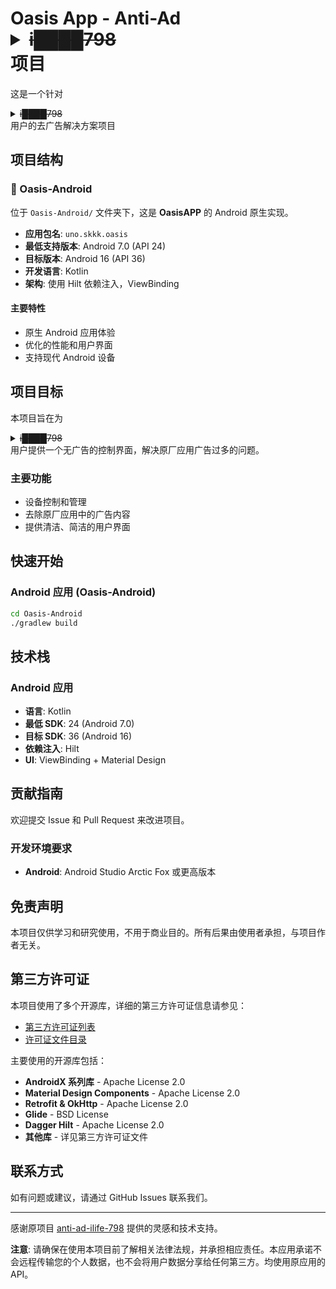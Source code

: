 # Oasis App - Anti-Ad <details><summary>~~i████798~~</summary>iLife798</details> 项目

这是一个针对<details><summary>~~i████798~~</summary>iLife798</details>用户的去广告解决方案项目

## 项目结构

### 📱 Oasis-Android
位于 `Oasis-Android/` 文件夹下，这是 **OasisAPP** 的 Android 原生实现。

- **应用包名**: `uno.skkk.oasis`
- **最低支持版本**: Android 7.0 (API 24)
- **目标版本**: Android 16 (API 36)
- **开发语言**: Kotlin
- **架构**: 使用 Hilt 依赖注入，ViewBinding

#### 主要特性
- 原生 Android 应用体验
- 优化的性能和用户界面
- 支持现代 Android 设备


## 项目目标

本项目旨在为<details><summary>~~i████798~~</summary>iLife798</details>用户提供一个无广告的控制界面，解决原厂应用广告过多的问题。

### 主要功能
- 设备控制和管理
- 去除原厂应用中的广告内容
- 提供清洁、简洁的用户界面

## 快速开始

### Android 应用 (Oasis-Android)
```bash
cd Oasis-Android
./gradlew build
```


## 技术栈

### Android 应用
- **语言**: Kotlin
- **最低 SDK**: 24 (Android 7.0)
- **目标 SDK**: 36 (Android 16)
- **依赖注入**: Hilt
- **UI**: ViewBinding + Material Design



## 贡献指南

欢迎提交 Issue 和 Pull Request 来改进项目。

### 开发环境要求
- **Android**: Android Studio Arctic Fox 或更高版本

## 免责声明

本项目仅供学习和研究使用，不用于商业目的。所有后果由使用者承担，与项目作者无关。

## 第三方许可证

本项目使用了多个开源库，详细的第三方许可证信息请参见：
- [第三方许可证列表](THIRD_PARTY_LICENSES.md)
- [许可证文件目录](LICENSES/)

主要使用的开源库包括：
- **AndroidX 系列库** - Apache License 2.0
- **Material Design Components** - Apache License 2.0
- **Retrofit & OkHttp** - Apache License 2.0
- **Glide** - BSD License
- **Dagger Hilt** - Apache License 2.0
- **其他库** - 详见第三方许可证文件

## 联系方式

如有问题或建议，请通过 GitHub Issues 联系我们。

---

感谢原项目 [anti-ad-ilife-798](https://github.com/KynixInHK/anti-ad-ilife-798) 提供的灵感和技术支持。

**注意**: 请确保在使用本项目前了解相关法律法规，并承担相应责任。本应用承诺不会远程传输您的个人数据，也不会将用户数据分享给任何第三方。均使用原应用的API。
